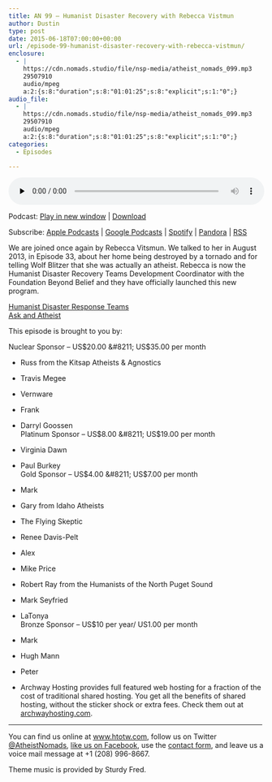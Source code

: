 ```yaml
---
title: AN 99 – Humanist Disaster Recovery with Rebecca Vistmun
author: Dustin
type: post
date: 2015-06-18T07:00:00+00:00
url: /episode-99-humanist-disaster-recovery-with-rebecca-vistmun/
enclosure:
  - |
    https://cdn.nomads.studio/file/nsp-media/atheist_nomads_099.mp3
    29507910
    audio/mpeg
    a:2:{s:8:"duration";s:8:"01:01:25";s:8:"explicit";s:1:"0";}
audio_file:
  - |
    https://cdn.nomads.studio/file/nsp-media/atheist_nomads_099.mp3
    29507910
    audio/mpeg
    a:2:{s:8:"duration";s:8:"01:01:25";s:8:"explicit";s:1:"0";}
categories:
  - Episodes

---
```

<div itemscope itemtype="http://schema.org/AudioObject">
  <meta itemprop="name" content="Episode 99 &#8211; Humanist Disaster Recovery with Rebecca Vistmun" />
  
  <meta itemprop="uploadDate" content="2015-06-18T01:00:00-06:00" />
  
  <meta itemprop="encodingFormat" content="audio/mpeg" />
  
  <meta itemprop="duration" content="PT1H01M25S" />
  
  <meta itemprop="description" content="We are joined once again by Rebecca Vitsmun. We talked to her in August 2013, in Episode 33, about her home being destroyed by a tornado and for telling Wolf Blitzer that she was actually an atheist. Rebecca is now the Humanist Disaster Recovery Team..." />
  
  <meta itemprop="contentUrl" content="https://dts.podtrac.com/redirect.mp3/cdn.nomads.studio/file/nsp-media/atheist_nomads_099.mp3" />
  
  <meta itemprop="contentSize" content="28.1" />
  </p> 
  
  <div class="powerpress_player" id="powerpress_player_8355">
    <audio class="wp-audio-shortcode" id="audio-5138-99" preload="none" style="width: 100%;" controls="controls"><source type="audio/mpeg" src="https://dts.podtrac.com/redirect.mp3/cdn.nomads.studio/file/nsp-media/atheist_nomads_099.mp3?_=99" /><a href="https://dts.podtrac.com/redirect.mp3/cdn.nomads.studio/file/nsp-media/atheist_nomads_099.mp3">https://dts.podtrac.com/redirect.mp3/cdn.nomads.studio/file/nsp-media/atheist_nomads_099.mp3</a></audio>
  </div>
</div>

<p class="powerpress_links powerpress_links_mp3">
  Podcast: <a href="https://dts.podtrac.com/redirect.mp3/cdn.nomads.studio/file/nsp-media/atheist_nomads_099.mp3" class="powerpress_link_pinw" target="_blank" title="Play in new window" onclick="return powerpress_pinw('https://htotw.com/?powerpress_pinw=5138-podcast');" rel="nofollow">Play in new window</a> | <a href="https://dts.podtrac.com/redirect.mp3/cdn.nomads.studio/file/nsp-media/atheist_nomads_099.mp3" class="powerpress_link_d" title="Download" rel="nofollow" download="atheist_nomads_099.mp3">Download</a>
</p>

<p class="powerpress_links powerpress_subscribe_links">
  Subscribe: <a href="https://podcasts.apple.com/us/podcast/humanists-take-on-the-world/id530050098?mt=2&ls=1" class="powerpress_link_subscribe powerpress_link_subscribe_itunes" target="_blank" title="Subscribe on Apple Podcasts" rel="nofollow">Apple Podcasts</a> | <a href="https://www.google.com/podcasts?feed=aHR0cDovL2F0aGVpc3Rub21hZHMubGlic3luLmNvbS9yc3M%3D" class="powerpress_link_subscribe powerpress_link_subscribe_googleplay" target="_blank" title="Subscribe on Google Podcasts" rel="nofollow">Google Podcasts</a> | <a href="https://open.spotify.com/show/3LzK2xZGike6Tc1GEMtMbr?si=LieN9SNuTpq96smuaUsH8A" class="powerpress_link_subscribe powerpress_link_subscribe_spotify" target="_blank" title="Subscribe on Spotify" rel="nofollow">Spotify</a> | <a href="https://www.pandora.com/podcast/atheist-nomads/PC:10122?corr=62071012&part=ug" class="powerpress_link_subscribe powerpress_link_subscribe_pandora" target="_blank" title="Subscribe on Pandora" rel="nofollow">Pandora</a> | <a href="https://htotw.com/feed/podcast/" class="powerpress_link_subscribe powerpress_link_subscribe_rss" target="_blank" title="Subscribe via RSS" rel="nofollow">RSS</a>
</p>

We are joined once again by Rebecca Vitsmun. We talked to her in August 2013, in Episode 33, about her home being destroyed by a tornado and for telling Wolf Blitzer that she was actually an atheist. Rebecca is now the Humanist Disaster Recovery Teams Development Coordinator with the Foundation Beyond Belief and they have officially launched this new program.

<a href="https://foundationbeyondbelief.org/hdrteams" target="_blank" rel="noopener">Humanist Disaster Response Teams</a>  
<a href="http://askanatheist.tv" target="_blank" rel="noopener">Ask and Atheist</a>

This episode is brought to you by:

Nuclear Sponsor &#8211; US$20.00 &#8211; US$35.00 per month  
* Russ from the Kitsap Atheists & Agnostics  
* Travis Megee  
* Vernware  
* Frank  
* Darryl Goossen  
Platinum Sponsor &#8211; US$8.00 &#8211; US$19.00 per month  
* Virginia Dawn  
* Paul Burkey  
Gold Sponsor &#8211; US$4.00 &#8211; US$7.00 per month  
* Mark  
* Gary from Idaho Atheists  
* The Flying Skeptic  
* Renee Davis-Pelt  
* Alex  
* Mike Price  
* Robert Ray from the Humanists of the North Puget Sound  
* Mark Seyfried  
* LaTonya  
Bronze Sponsor &#8211; US$10 per year/ US1.00 per month  
* Mark  
* Hugh Mann  
* Peter

* Archway Hosting provides full featured web hosting for a fraction of the cost of traditional shared hosting. You get all the benefits of shared hosting, without the sticker shock or extra fees. Check them out at <a href="http://archwayhosting.com/" target="_blank" rel="noopener">archwayhosting.com</a>.

<hr width="500" />

You can find us online at <a href="https://www.htotw.com/" target="_blank" rel="noopener">www.htotw.com</a>, follow us on Twitter <a href="https://htotw.com/twitter" target="_blank" rel="noopener">@AtheistNomads</a>, <a href="https://htotw.com/facebook" target="_blank" rel="noopener">like us on Facebook</a>, use the [contact form](https://htotw.com/contact), and leave us a voice mail message at +1 (208) 996-8667.

Theme music is provided by Sturdy Fred.